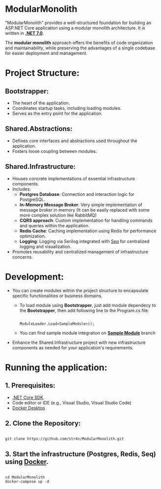 # ModularMonolith

"ModularMonolith" provides a well-structured foundation for building an ASP.NET Core application using a modular monolith architecture. It is written in **[.NET 7.0](https://dotnet.microsoft.com/en-us/download/dotnet/7.0)**.

The **modular monolith** approach offers the benefits of code organization and maintainability, while preserving the advantages of a single codebase for easier deployment and management.

# Project Structure:

## Bootstrapper:
+ The heart of the application.
+ Coordinates startup tasks, including loading modules.
+ Serves as the entry point for the application.
  
## Shared.Abstractions:
+ Defines core interfaces and abstractions used throughout the application.
+ Fosters loose coupling between modules.
  
## Shared.Infrastructure:
+ Houses concrete implementations of essential infrastructure components.
+ Includes:
  + **Postgres Database**: Connection and interaction logic for PostgreSQL.
  + **In-Memory Message Broker**: Very simple implementation of message broker in memory (It can be easily replaced with some more complex solution like RabbitMQ)
  + **CQRS approach**: Custom implementation for handling commands and queries within the application.
  + **Redis Cache**: Caching implementation using Redis for performance optimization.
  + **Logging**: Logging via Serilog integrated with [Seq](https://datalust.co/seq) for centralized logging and visualization.
+ Promotes reusability and centralized management of infrastructure concerns.

# Development:

+ You can create modules within the project structure to encapsulate specific functionalities or business domains.
  + To load module using **Bootstrapper**, just add module dependecy to the **Bootstrapper**, then add following line to the Program.cs file:
    
    ```

    ModuleLoader.Load<SampleModule>();
  
    ```

  + You can find sample module integration on [**Sample Module**](https://github.com/str4n/ModularMonolith/tree/SampleModule) branch

  
+ Enhance the Shared.Infrastructure project with new infrastructure components as needed for your application's requirements.

# Running the application:

## 1. Prerequisites:

+ [.NET Core SDK](https://dotnet.microsoft.com/en-us/download/dotnet/7.0).
+ Code editor or IDE (e.g., Visual Studio, Visual Studio Code)
+ [Docker Desktop](https://www.docker.com/)

## 2. Clone the Repository:

```

git clone https://github.com/str4n/ModularMonolith.git

```

## 3. Start the infrastructure (Postgres, Redis, Seq) using [Docker](https://www.docker.com/).

```

cd ModularMonolith
docker-compose up -d

```
